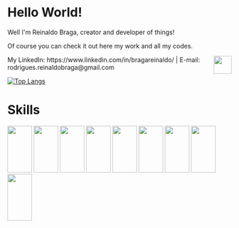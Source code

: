 <h1>Hello World!</h1>

<p>Well I'm Reinaldo Braga, creator and developer of things!</p>
<p>Of course you can check it out here my work and all my codes.</p>

<img align="right" width="40" height="40" src="https://www.thinkoutoftheboxonline.com/assets/logos/Out_of_the_box2-header-311212e8540b535c2c7e529b0feaff707e77081bd620525465e3ed46668ebe31.png">

<p>My LinkedIn: https://www.linkedin.com/in/bragareinaldo/ | E-mail: rodrigues.reinaldobraga@gmail.com</p>
<div align="center">
  <a href="https://github.com/bragarr">
  
  <div align = "left">
     
  [![Top Langs](https://github-readme-stats.vercel.app/api/top-langs/?username=bragarr&layout=compact)](https://github.com/bragarr/github-readme-stats)

   </div>
</div>
<h1>Skills</h1>
<div>
   <img src="https://cdn.jsdelivr.net/gh/devicons/devicon/icons/ruby/ruby-original-wordmark.svg" width="55" height="105" />
   <img src="https://cdn.jsdelivr.net/gh/devicons/devicon/icons/rails/rails-plain-wordmark.svg" width="55" height="105" />
   <img src="https://cdn.jsdelivr.net/gh/devicons/devicon/icons/javascript/javascript-original.svg" width="55" height="105" />
   <img src="https://cdn.jsdelivr.net/gh/devicons/devicon/icons/nodejs/nodejs-original-wordmark.svg" width="55" height="105" />
   <img src="https://cdn.jsdelivr.net/gh/devicons/devicon/icons/react/react-original-wordmark.svg" width="55" height="105" />
   <img src="https://cdn.jsdelivr.net/gh/devicons/devicon/icons/mysql/mysql-original-wordmark.svg" width="55" height="105" />
   <img src="https://cdn.jsdelivr.net/gh/devicons/devicon/icons/firebase/firebase-plain-wordmark.svg" width="55" height="105" />
   <img src="https://cdn.jsdelivr.net/gh/devicons/devicon/icons/bootstrap/bootstrap-plain-wordmark.svg" width="55" height="105" />
   <img src="https://cdn.jsdelivr.net/gh/devicons/devicon/icons/git/git-original.svg" width="55" height="105" />
</div>
   
